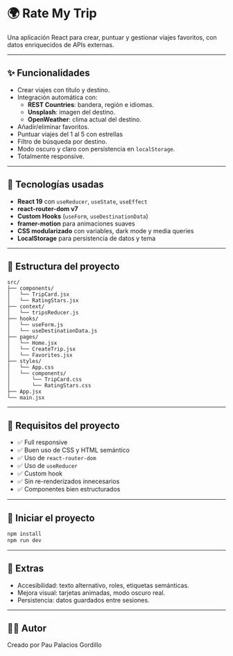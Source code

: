 # 🌍 Rate My Trip

Una aplicación React para crear, puntuar y gestionar viajes favoritos, con datos enriquecidos de APIs externas.

---

## ✨ Funcionalidades

- Crear viajes con título y destino.
- Integración automática con:
  - **REST Countries**: bandera, región e idiomas.
  - **Unsplash**: imagen del destino.
  - **OpenWeather**: clima actual del destino.
- Añadir/eliminar favoritos.
- Puntuar viajes del 1 al 5 con estrellas
- Filtro de búsqueda por destino.
- Modo oscuro y claro con persistencia en `localStorage`.
- Totalmente responsive.

---

## 🧠 Tecnologías usadas

- **React 19** con `useReducer`, `useState`, `useEffect`
- **react-router-dom v7**
- **Custom Hooks** (`useForm`, `useDestinationData`)
- **framer-motion** para animaciones suaves
- **CSS modularizado** con variables, dark mode y media queries
- **LocalStorage** para persistencia de datos y tema

---

## 📂 Estructura del proyecto

```
src/
├── components/
│   └── TripCard.jsx
│   └── RatingStars.jsx
├── context/
│   └── tripsReducer.js
├── hooks/
│   └── useForm.js
│   └── useDestinationData.js
├── pages/
│   └── Home.jsx
│   └── CreateTrip.jsx
│   └── Favorites.jsx
├── styles/
│   └── App.css
│   └── components/
│       └── TripCard.css
│       └── RatingStars.css
├── App.jsx
└── main.jsx
```

---

## 📝 Requisitos del proyecto

- ✅ Full responsive
- ✅ Buen uso de CSS y HTML semántico
- ✅ Uso de `react-router-dom`
- ✅ Uso de `useReducer`
- ✅ Custom hook
- ✅ Sin re-renderizados innecesarios
- ✅ Componentes bien estructurados

---

## 🚀 Iniciar el proyecto

```bash
npm install
npm run dev
```

---

## 🧪 Extras

- Accesibilidad: texto alternativo, roles, etiquetas semánticas.
- Mejora visual: tarjetas animadas, modo oscuro real.
- Persistencia: datos guardados entre sesiones.

---

## 🧑‍💻 Autor

Creado por Pau Palacios Gordillo
